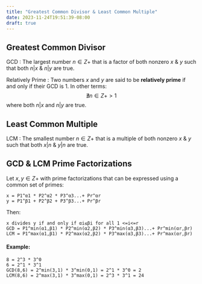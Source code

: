 ```yaml
---
title: "Greatest Common Divisor & Least Common Multiple"
date: 2023-11-24T19:51:39-08:00
draft: true
---
```


## Greatest Common Divisor

GCD
: The largest number $n ∈ Z+$ that is a factor of both nonzero $x$ & $y$ such that both $n | x$ & $n | y$ are true.

Relatively Prime
: Two numbers $x$ and $y$ are said to be **relatively prime** if and only if their GCD is 1. In other terms: 
$$∄ n ∈ Z+ > 1$$
where both $n | x$ and $n | y$ are true.

## Least Common Multiple

LCM
: The smallest number $n ∈ Z+$ that is a multiple of both nonzero $x$ & $y$ such that both $x | n$ & $y | n$ are true.

## GCD & LCM Prime Factorizations

Let $x,y ∈ Z+$ with prime factorizations that can be expressed using a common set of primes:

```
x = P1^α1 * P2^α2 * P3^α3...+ Pr^αr
y = P1^β1 + P2^β2 + P3^β3...+ Pr^βr
```

Then:

```
x divides y if and only if αi≤βi for all 1 <=i<=r
GCD = P1^min(α1,β1) * P2^min(α2,β2) * P3^min(α3,β3)...+ Pr^min(αr,βr)
LCM = P1^max(α1,β1) * P2^max(α2,β2) * P3^max(α3,β3)...+ Pr^max(αr,βr)
```

#### Example:

```
8 = 2^3 * 3^0
6 = 2^1 * 3^1
GCD(8,6) = 2^min(3,1) * 3^min(0,1) = 2^1 * 3^0 = 2
LCM(8,6) = 2^max(3,1) * 3^max(0,1) = 2^3 * 3^1 = 24
```
